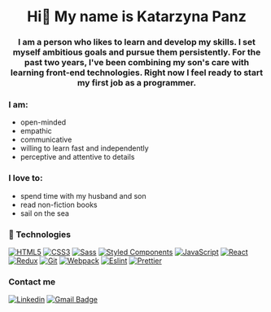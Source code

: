 <h1 align="center">Hi👋 My name is Katarzyna Panz</h1>

<h3 align="center"> I am a person who likes to learn and develop my skills. I set myself ambitious goals and pursue them persistently. For the past two years, I've been combining my son's care with learning front-end technologies. Right now I feel ready to start my first job as a programmer. </h3>

### I am:
- open-minded
- empathic
- communicative
- willing to learn fast and independently
- perceptive and attentive to details

 ### I love to:
 - spend time with my husband and son
 - read non-fiction books
 - sail on the sea
 
 ### 🔧 Technologies

[![HTML5](https://img.shields.io/badge/-HTML5-E34F26?style=flat-square&logo=html5&logoColor=white&link=https://github.com/olafsulich/)](https://github.com/olafsulich/)
[![CSS3](https://img.shields.io/badge/-CSS3-1572B6?style=flat-square&logo=css3&link=https://github.com/olafsulich/)](https://github.com/olafsulich/)
[![Sass](https://img.shields.io/badge/-Sass-black?style=flat-square&logo=Sass&logoColor=pink)](https://github.com/olafsulich/)
[![Styled Components](https://img.shields.io/badge/-StyledComponents-black?style=flat-square&logo=Styled-Components)](https://github.com/olafsulich/)
[![JavaScript](https://img.shields.io/badge/-JavaScript-black?style=flat-square&logo=javascript&link=https://github.com/olafsulich/)](https://github.com/olafsulich/)
[![React](https://img.shields.io/badge/-React-black?style=flat-square&logo=react)](https://github.com/olafsulich/)
[![Redux](https://img.shields.io/badge/-Redux-black?style=flat-square&logo=Redux&logoColor=pink)](https://github.com/olafsulich/)
[![Git](https://img.shields.io/badge/-Git-black?style=flat-square&logo=git&link=https://github.com/olafsulich/)](https://github.com/olafsulich/)
[![Webpack](https://img.shields.io/badge/-Webpack-blue?style=flat-square&logo=Webpack&logoColor=white)](https://github.com/olafsulich/)
[![Eslint](https://img.shields.io/badge/-Eslint-purple?style=flat-square&logo=Eslint&logoColor=white)](https://github.com/olafsulich/)
[![Prettier](https://img.shields.io/badge/-Prettier-black?style=flat-square&logo=Prettier&logoColor=white)](https://github.com/olafsulich/)

### Contact me
[![Linkedin](https://img.shields.io/badge/-LinkedIn-blue?style=flat-square&logo=Linkedin&logoColor=white&link=https://www.linkedin.com/in/olaf-sulich/)](https://www.linkedin.com/in/katarzyna-panz-584399228/)
[![Gmail Badge](https://img.shields.io/badge/-Gmail-c14438?style=flat-square&logo=Gmail&logoColor=white&link=mailto:olafsulich@gmail.com)](mailto:katarzyna.panz@gmail.com)

 
 





